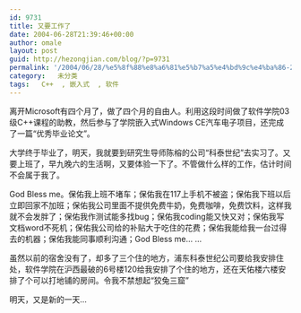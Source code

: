 ```yaml
---
id: 9731
title: 又要工作了
date: 2004-06-28T21:39:46+00:00
author: omale
layout: post
guid: http://hezongjian.com/blog/?p=9731
permalink: '/2004/06/28/%e5%8f%88%e8%a6%81%e5%b7%a5%e4%bd%9c%e4%ba%86-2/'
category:   未分类
tags:   C++  , 嵌入式  , 软件
---
```

离开Microsoft有四个月了，做了四个月的自由人。利用这段时间做了软件学院03级C++课程的助教，然后参与了学院嵌入式Windows&nbsp;CE汽车电子项目，还完成了一篇&ldquo;优秀毕业论文&rdquo;。

大学终于毕业了，明天，我就要到研究生导师陈榕的公司&ldquo;科泰世纪&rdquo;去实习了。又要上班了，早九晚六的生活啊，又要体验一下了。不管做什么样的工作，估计时间不会属于我了。

God&nbsp;Bless&nbsp;me。保佑我上班不堵车；保佑我在117上手机不被盗；保佑我下班以后立即回家不加班；保佑我公司里面不提供免费牛奶，免费咖啡，免费饮料，这样我就不会发胖了；保佑我作测试能多找bug；保佑我coding能又快又对；保佑我写文档word不死机；保佑我公司给的补贴大于吃住的花费；保佑我能给我一台过得去的机器；保佑我能同事顺利沟通；God&nbsp;Bless&nbsp;me&#8230;&nbsp;&#8230;

虽然以前的宿舍没有了，却多了三个住的地方，浦东科泰世纪公司要给我安排住处，软件学院在沪西最破的6号楼120给我安排了个住的地方，还在天佑楼六楼安排了个可以打地铺的房间。令我不禁想起&ldquo;狡兔三窟&rdquo;

明天，又是新的一天&#8230;
	  
&nbsp;